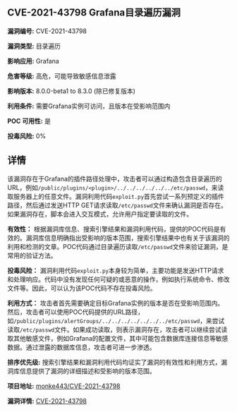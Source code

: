 ## CVE-2021-43798 Grafana目录遍历漏洞

**漏洞编号:** CVE-2021-43798

**漏洞类型:** 目录遍历

**影响应用:** Grafana

**危害等级:** 高危，可能导致敏感信息泄露

**影响版本:** 8.0.0-beta1 to 8.3.0 (除已修复版本)

**利用条件:** 需要Grafana实例可访问，且版本在受影响范围内

**POC 可用性:** 是

**投毒风险:** 0%

## 详情

该漏洞存在于Grafana的插件路径处理中，攻击者可以通过构造包含目录遍历的URL，例如`/public/plugins/<plugin>/../../../../../../etc/passwd`，来读取服务器上的任意文件。漏洞利用代码`exploit.py`首先尝试一系列预定义的插件路径，然后通过发送HTTP GET请求读取`/etc/passwd`文件来确认漏洞是否存在。如果漏洞存在，脚本会进入交互模式，允许用户指定要读取的文件。

**有效性：** 根据漏洞库信息、搜索引擎结果和漏洞利用代码，提供的POC代码是有效的。漏洞库信息明确指出受影响的版本范围，搜索引擎结果中也有关于该漏洞的利用和检测的文章。POC代码通过目录遍历读取`/etc/passwd`文件来验证漏洞，是常用的验证方法。

**投毒风险：** 漏洞利用代码`exploit.py`本身较为简单，主要功能是发送HTTP请求和处理响应。代码中没有发现任何可疑的或恶意的操作，例如执行系统命令、修改文件等。因此，可以认为该POC代码不存在投毒风险。

**利用方式：** 攻击者首先需要确定目标Grafana实例的版本是否在受影响范围内。然后，攻击者可以使用POC代码提供的URL路径，如`/public/plugins/alertGroups/../../../../../../../etc/passwd`，来尝试读取`/etc/passwd`文件。如果成功读取，则表示漏洞存在，攻击者可以继续尝试读取其他敏感文件，例如Grafana的配置文件，其中可能包含数据库连接信息等敏感数据。通过泄露的数据库信息，攻击者可进一步渗透。

**排序优先级:** 搜索引擎结果和漏洞利用代码均证实了漏洞的有效性和利用方式，漏洞库信息提供了漏洞的详细描述和受影响的版本范围。

**项目地址:** [monke443/CVE-2021-43798](https://github.com/monke443/CVE-2021-43798)

**漏洞详情:** [CVE-2021-43798](https://nvd.nist.gov/vuln/detail/CVE-2021-43798)